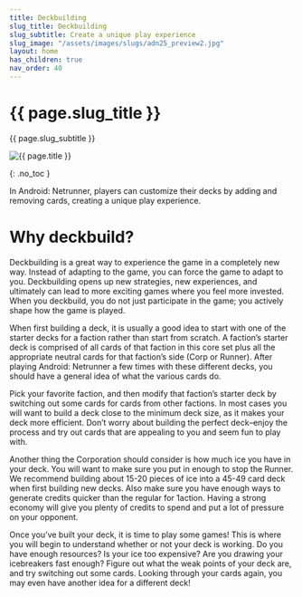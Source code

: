 ```yaml
---
title: Deckbuilding
slug_title: Deckbuilding
slug_subtitle: Create a unique play experience
slug_image: "/assets/images/slugs/adn25_preview2.jpg"
layout: home
has_children: true
nav_order: 40
---
```

<div class="slug">
    <div class="title-container">
        <h1 class="page-slug_title">{{ page.slug_title }}</h1>
        <p class="page-slug_subtitle">{{ page.slug_subtitle }}</p>
    </div>
    <div class="image-container faded-left">
        <img src="{{ page.slug_image | relative_url }}" alt="{{ page.title }}" />
    </div>
</div>

{: .no_toc }

In Android: Netrunner, players can customize their decks by adding and removing cards, creating a unique play experience.

# Why deckbuild?

Deckbuilding is a great way to experience the game in a completely new way. Instead of adapting to the game, you can force the game to adapt to you. Deckbuilding opens up new strategies, new experiences, and ultimately can lead to more exciting games where you feel more invested. When you deckbuild, you do not just participate in the game; you actively shape how the game is played.

When first building a deck, it is usually a good idea to start with one of the starter decks for a faction rather than start from scratch. A faction’s starter deck is comprised of all cards of that faction in this core set plus all the appropriate neutral cards for that faction’s side (Corp or Runner). After playing Android: Netrunner a few times with these different decks, you should have a general idea of what the various cards do.

Pick your favorite faction, and then modify that faction’s starter deck by switching out some cards for cards from other factions. In most cases you will want to build a deck close to the minimum deck size, as it makes your deck more efficient. Don’t worry about building the perfect deck–enjoy the process and try out cards that are appealing to you and seem fun to play with.

Another thing the Corporation should consider is how much ice you have in your deck. You will want to make sure you put in enough to stop the Runner. We
recommend building about 15-20 pieces of ice into a 45-49 card deck when first building new decks. Also make sure you have enough ways to generate credits
quicker than the regular <span class="nric-grey click"></span> for <span class="grey-font-bl">1</span><span class="nric-grey credit"></span>action. Having a strong economy will give you plenty of credits to spend and put a lot of pressure on your opponent.

Once you’ve built your deck, it is time to play some games! This is where you will begin to understand whether or not your deck is working. Do you have
enough resources? Is your ice too expensive? Are you drawing your icebreakers fast enough? Figure out what the weak points of your deck are, and try switching out some cards. Looking through your cards again, you may even have another idea for a different deck!

<div class="nav-buttons">
  <a href="/docs/advanced/additional" class="nav-button prev" aria-label="Previous page">
    <div class="nav-item"></div>
  </a>
  <a href="/docs/deckbuilding/restrictions" class="nav-button next" aria-label="Next page">
    <div class="nav-item"></div>
  </a>
</div>
